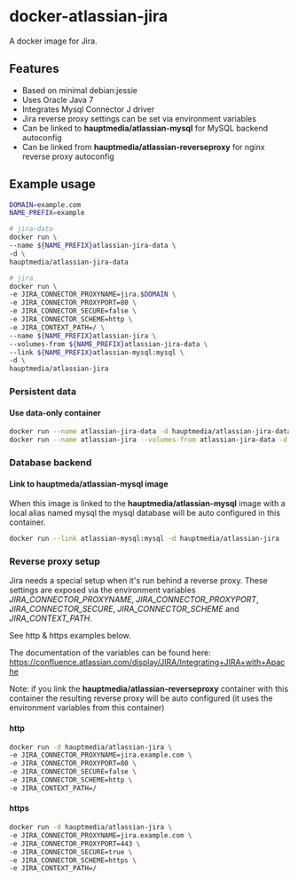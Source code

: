 # docker-atlassian-jira

A docker image for Jira.

## Features

* Based on minimal debian:jessie 
* Uses Oracle Java 7
* Integrates Mysql Connector J driver
* Jira reverse proxy settings can be set via environment variables
* Can be linked to **hauptmedia/atlassian-mysql** for MySQL backend autoconfig
* Can be linked from **hauptmedia/atlassian-reverseproxy** for nginx reverse proxy autoconfig

## Example usage

```bash
DOMAIN=example.com
NAME_PREFIX=example

# jira-data
docker run \
--name ${NAME_PREFIX}atlassian-jira-data \
-d \
hauptmedia/atlassian-jira-data

# jira
docker run \
-e JIRA_CONNECTOR_PROXYNAME=jira.$DOMAIN \
-e JIRA_CONNECTOR_PROXYPORT=80 \
-e JIRA_CONNECTOR_SECURE=false \
-e JIRA_CONNECTOR_SCHEME=http \
-e JIRA_CONTEXT_PATH=/ \
--name ${NAME_PREFIX}atlassian-jira \
--volumes-from ${NAME_PREFIX}atlassian-jira-data \
--link ${NAME_PREFIX}atlassian-mysql:mysql \
-d \
hauptmedia/atlassian-jira
```

### Persistent data

#### Use data-only container

```bash
docker run --name atlassian-jira-data -d hauptmedia/atlassian-jira-data
docker run --name atlassian-jira --volumes-from atlassian-jira-data -d hauptmedia/atlassian-jira
```

### Database backend

#### Link to hauptmeda/atlassian-mysql image

When this image is linked to the **hauptmedia/atlassian-mysql** image with a local alias named mysql the mysql database will be auto configured in this container.

```bash
docker run --link atlassian-mysql:mysql -d hauptmedia/atlassian-jira
```

### Reverse proxy setup

Jira needs a special setup when it's run behind a reverse proxy. These settings are exposed via the environment variables *JIRA_CONNECTOR_PROXYNAME*, *JIRA_CONNECTOR_PROXYPORT*, *JIRA_CONNECTOR_SECURE*, *JIRA_CONNECTOR_SCHEME* and *JIRA_CONTEXT_PATH*.

See http & https examples below.

The documentation of the variables can be found here: https://confluence.atlassian.com/display/JIRA/Integrating+JIRA+with+Apache

Note: if you link the **hauptmedia/atlassian-reverseproxy** container with this container the resulting reverse proxy will be auto configured (it uses the environment variables from this container)

#### http

```bash
docker run -d hauptmedia/atlassian-jira \
-e JIRA_CONNECTOR_PROXYNAME=jira.example.com \
-e JIRA_CONNECTOR_PROXYPORT=80 \
-e JIRA_CONNECTOR_SECURE=false \
-e JIRA_CONNECTOR_SCHEME=http \
-e JIRA_CONTEXT_PATH=/
```

#### https

```bash
docker run -d hauptmedia/atlassian-jira \
-e JIRA_CONNECTOR_PROXYNAME=jira.example.com \
-e JIRA_CONNECTOR_PROXYPORT=443 \
-e JIRA_CONNECTOR_SECURE=true \
-e JIRA_CONNECTOR_SCHEME=https \
-e JIRA_CONTEXT_PATH=/
```



